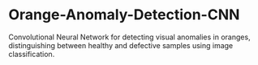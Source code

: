 # Orange-Anomaly-Detection-CNN
Convolutional Neural Network for detecting visual anomalies in oranges, distinguishing between healthy and defective samples using image classification.
